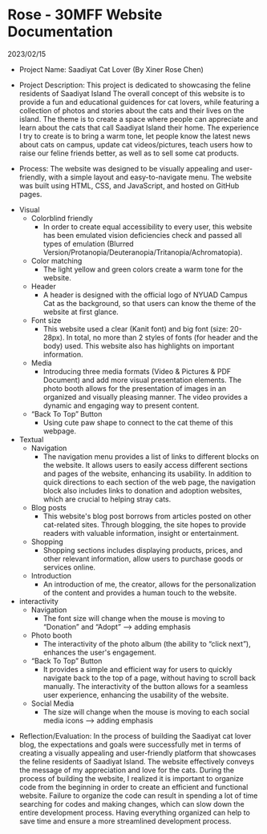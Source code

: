 # Rose - 30MFF Website Documentation
2023/02/15

* Project Name:
Saadiyat Cat Lover (By Xiner Rose Chen)

* Project Description:
This project is dedicated to showcasing the feline residents of Saadiyat Island
The overall concept of this website is to provide a fun and educational guidences for cat lovers, while featuring a collection of photos and stories about the cats and their lives on the island.
The theme is to create a space where people can appreciate and learn about the cats that call Saadiyat Island their home.
The experience I try to create is to bring a warm tone, let people know the latest news about cats on campus, update cat videos/pictures, teach users how to raise our feline friends better, as well as to sell some cat products.

* Process:
The website was designed to be visually appealing and user-friendly, with a simple layout and easy-to-navigate menu. 
The website was built using HTML, CSS, and JavaScript, and hosted on GitHub pages.
- Visual
    - Colorblind friendly
        - In order to create equal accessibility to every user, this website has been emulated vision deficiencies check and passed all types of emulation (Blurred Version/Protanopia/Deuteranopia/Tritanopia/Achromatopia).
    - Color matching
        - The light yellow and green colors create a warm tone for the website.
    - Header
        - A header is designed with the official logo of NYUAD Campus Cat as the background, so that users can know the theme of the website at first glance.
    - Font size
        - This website used a clear (Kanit font) and big font (size: 20-28px). In total, no more than 2 styles of fonts (for header and the body) used. This website also has highlights on important information.
    - Media
        - Introducing three media formats (Video & Pictures & PDF Document) and add more visual presentation elements. The photo booth allows for the presentation of images in an organized and visually pleasing manner. The video provides a dynamic and engaging way to present content.
    - “Back To Top” Button 
        - Using cute paw shape to connect to the cat theme of this webpage.
- Textual
    - Navigation 
        - The navigation menu provides a list of links to different blocks on the website. It allows users to easily access different sections and pages of the website, enhancing its usability. In addition to quick directions to each section of the web page, the navigation block also includes links to donation and adoption websites, which are crucial to helping stray cats.
    - Blog posts
        - This website's blog post borrows from articles posted on other cat-related sites. Through blogging, the site hopes to provide readers with valuable information, insight or entertainment.
    - Shopping
        - Shopping sections includes displaying products, prices, and other relevant information, allow users to purchase goods or services online.
    - Introduction
        - An introduction of me, the creator, allows for the personalization of the content and provides a human touch to the website.
- interactivity
    - Navigation
        - The font size will change when the mouse is moving to “Donation” and “Adopt” —> adding emphasis
    - Photo booth
        - The interactivity of the photo album (the ability to “click next”), enhances the user's engagement.
    - “Back To Top” Button
        - It provides a simple and efficient way for users to quickly navigate back to the top of a page, without having to scroll back manually. The interactivity of the button allows for a seamless user experience, enhancing the usability of the website.
    - Social Media
        - The size will change when the mouse is moving to each social media icons —> adding emphasis

* Reflection/Evaluation:
In the process of building the Saadiyat cat lover blog, the expectations and goals were successfully met in terms of creating a visually appealing and user-friendly platform that showcases the feline residents of Saadiyat Island. The website effectively conveys the message of my appreciation and love for the cats. During the process of building the website, I realized it is important to organize code from the beginning in order to create an efficient and functional website. Failure to organize the code can result in spending a lot of time searching for codes and making changes, which can slow down the entire development process. Having everything organized can help to save time and ensure a more streamlined development process.
